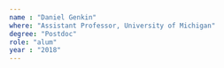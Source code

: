 ```yaml
---
name : "Daniel Genkin"
where: "Assistant Professor, University of Michigan"
degree: "Postdoc"
role: "alum"
year : "2018"
---
```

